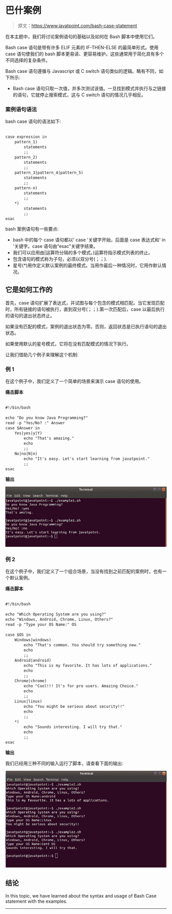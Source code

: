 # 巴什案例

> 原文：<https://www.javatpoint.com/bash-case-statement>

在本主题中，我们将讨论案例语句的基础以及如何在 Bash 脚本中使用它们。

Bash case 语句是带有许多 ELIF 元素的 IF-THEN-ELSE 的最简单形式。使用 case 语句使我们的 bash 脚本更易读、更容易维护。这些通常用于简化具有多个不同选择的复杂条件。

Bash case 语句遵循与 Javascript 或 C switch 语句类似的逻辑。略有不同，如下所示:

*   Bash case 语句只取一次值，并多次测试该值。一旦找到模式并执行与之链接的语句，它就停止搜索模式，这与 C switch 语句的情况几乎相反。

### 案例语句语法

bash case 语句的语法如下:

```

case expression in
	pattern_1)
		statements
		;;
	pattern_2)
		statements
		;;
	pattern_3|pattern_4|pattern_5)
		statements
		;;
	pattern-n)
		statements
		;;
	*)
		statements
		;;
esac

```

bash 案例语句有一些要点:

*   bash 中的每个 case 语句都以' case '关键字开始，后面是 case 表达式和' in '关键字。case 语句由“esac”关键字结束。
*   我们可以应用由|运算符分隔的多个模式。)运算符指示模式列表的终止。
*   包含语句的模式称为子句，必须以双分号(；；).
*   星号(*)用作定义默认案例的最终模式。当用作最后一种情况时，它用作默认情况。

## 它是如何工作的

首先，case 语句扩展了表达式，并试图与每个包含的模式相匹配。当它发现匹配时，所有链接的语句被执行，直到双分号(；；).第一次匹配后，case 以最后执行的语句的退出状态终止。

如果没有匹配的模式，案例的退出状态为零。否则，返回状态是已执行语句的退出状态。

如果使用默认的星号模式，它将在没有匹配模式的情况下执行。

让我们借助几个例子来理解这个机制:

### 例 1

在这个例子中，我们定义了一个简单的场景来演示 case 语句的使用。

**痛击脚本**

```

#!/bin/bash

echo "Do you know Java Programming?"
read -p "Yes/No? :" Answer
case $Answer in
	Yes|yes|y|Y)
		echo "That's amazing."
		echo
		;;
	No|no|N|n)
		echo "It's easy. Let's start learning from javatpoint."
		;;
esac

```

**输出**

![Bash Case](img/2103606781450478ec565243d5efc876.png)

### 例 2

在这个例子中，我们定义了一个组合场景，当没有找到之前匹配的案例时，也有一个默认案例。

**痛击脚本**

```

#!/bin/bash

echo "Which Operating System are you using?"
echo "Windows, Android, Chrome, Linux, Others?"
read -p "Type your OS Name:" OS

case $OS in
	Windows|windows)
		echo "That's common. You should try something new."
		echo
		;;
	Android|android)
		echo "This is my favorite. It has lots of applications."
		echo
		;;
	Chrome|chrome)
		echo "Cool!!! It's for pro users. Amazing Choice."
		echo
		;;
	Linux|linux)
		echo "You might be serious about security!!"
		echo
		;;
	*)
		echo "Sounds interesting. I will try that."
		echo
		;;
esac

```

**输出**

我们已经用三种不同的输入运行了脚本，请查看下面的输出:

![Bash Case](img/1f76a99167065e8e43d1d263d59539ff.png)

## 结论

In this topic, we have learned about the syntax and usage of Bash Case statement with the examples.

* * *